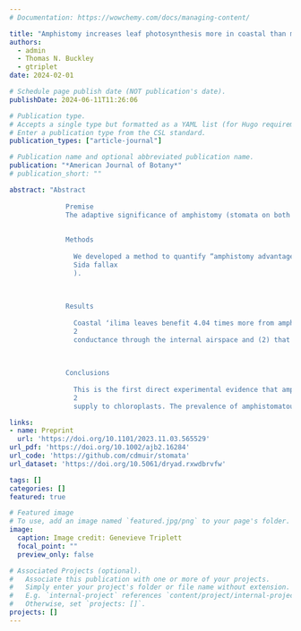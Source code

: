 ```yaml
---
# Documentation: https://wowchemy.com/docs/managing-content/

title: "Amphistomy increases leaf photosynthesis more in coastal than montane plants of Hawaiian ʻilima (Sida fallax)"
authors: 
  - admin
  - Thomas N. Buckley
  - gtriplet
date: 2024-02-01

# Schedule page publish date (NOT publication's date).
publishDate: 2024-06-11T11:26:06

# Publication type.
# Accepts a single type but formatted as a YAML list (for Hugo requirements).
# Enter a publication type from the CSL standard.
publication_types: ["article-journal"]

# Publication name and optional abbreviated publication name.
publication: "*American Journal of Botany*"
# publication_short: ""

abstract: "Abstract
            
              Premise
              The adaptive significance of amphistomy (stomata on both upper and lower leaf surfaces) is unresolved. A widespread association between amphistomy and open, sunny habitats suggests the adaptive benefit of amphistomy may be greatest in these contexts, but this hypothesis has not been tested experimentally. Understanding amphistomy informs its potential as a target for crop improvement and paleoenvironment reconstruction.
            
            
              Methods
              
                We developed a method to quantify “amphistomy advantage” () as the log‐ratio of photosynthesis in an amphistomatous leaf to that of the same leaf but with gas exchange blocked through the upper surface (pseudohypostomy). Humidity modulated stomatal conductance and thus enabled comparing photosynthesis at the same total stomatal conductance. We estimated  and leaf traits in six coastal (open, sunny) and six montane (closed, shaded) populations of the indigenous Hawaiian species ʻilima (
                Sida fallax
                ).
              
            
            
              Results
              
                Coastal ʻilima leaves benefit 4.04 times more from amphistomy than montane leaves. Evidence was equivocal with respect to two hypotheses: (1) that coastal leaves benefit more because they are thicker and have lower CO
                2
                conductance through the internal airspace and (2) that they benefit more because they have similar conductance on each surface, as opposed to most conductance being through the lower surface.
              
            
            
              Conclusions
              
                This is the first direct experimental evidence that amphistomy increases photosynthesis, consistent with the hypothesis that parallel pathways through upper and lower mesophyll increase CO
                2
                supply to chloroplasts. The prevalence of amphistomatous leaves in open, sunny habitats can partially be explained by the increased benefit of amphistomy in “sun” leaves, but the mechanistic basis remains uncertain."

links:
- name: Preprint
  url: 'https://doi.org/10.1101/2023.11.03.565529'
url_pdf: 'https://doi.org/10.1002/ajb2.16284'
url_code: 'https://github.com/cdmuir/stomata'
url_dataset: 'https://doi.org/10.5061/dryad.rxwdbrvfw'

tags: []
categories: []
featured: true

# Featured image
# To use, add an image named `featured.jpg/png` to your page's folder. 
image:
  caption: Image credit: Genevieve Triplett
  focal_point: ""
  preview_only: false

# Associated Projects (optional).
#   Associate this publication with one or more of your projects.
#   Simply enter your project's folder or file name without extension.
#   E.g. `internal-project` references `content/project/internal-project/index.md`.
#   Otherwise, set `projects: []`.
projects: []
---
```

